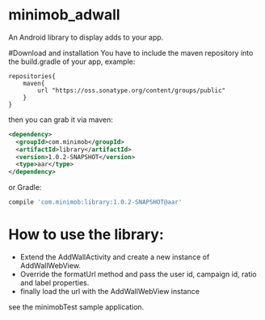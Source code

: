 # minimob_adwall
An Android library to display adds to your app.

#Download and installation
You have to include the maven repository into the build.gradle of your app, example:
```maven
repositories{
    maven{
        url "https://oss.sonatype.org/content/groups/public"
    }
}
```
then you can grab it via maven:
```xml
<dependency>
  <groupId>com.minimob</groupId>
  <artifactId>library</artifactId>
  <version>1.0.2-SNAPSHOT</version>
  <type>aar</type>
</dependency>
```
or Gradle:
```groovy
compile 'com.minimob:library:1.0.2-SNAPSHOT@aar'
```

# How to use the library:
- Extend the AddWallActivity and create a new instance of AddWallWebView.
- Override the formatUrl method and pass the user id, campaign id, ratio and label properties.
- finally load the url with the AddWallWebView instance

see the minimobTest sample application.
